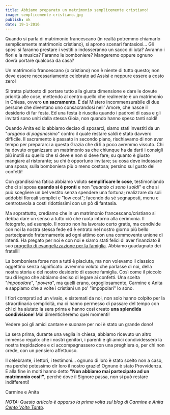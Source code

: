 ```yaml
---
title: Abbiamo preparato un matrimonio semplicemente cristiano!
image: semplicemente-cristiano.jpg
publish: ok
date: 19-1-2016
---
```

Quando si parla di matrimonio francescano (in realtà potremmo chiamarlo semplicemente matrimonio cristiano), si aprono scenari fantasiosi... Gli sposi si faranno prestare i vestiti o indosseranno un sacco di iuta? Avranno i fiori e la musica? Faranno le bomboniere? Mangeremo oppure ognuno dovrà portare qualcosa da casa?

Un matrimonio francescano (o cristiano) non è niente di tutto questo; non deve essere necessariamente celebrato ad Assisi e neppure essere a costo zero!

Si tratta piuttosto di portare tutto alla giusta dimensione e dare le dovute priorità alle cose, mettendo al centro quello che realmente è un matrimonio in Chiesa, ovvero **un sacramento**. È dal Mistero incommensurabile di due persone che diventano uno consacrandosi nell' Amore, che nasce il desiderio di far festa. Ed una festa è riuscita quando i padroni di casa e gli invitati sono uniti dalla stessa Gioia, non quando hanno speso tanti soldi!

Quando Anita ed io abbiamo deciso di sposarci, siamo stati investiti da un "*uragano di paganesimo*" contro il quale restare saldi è stato davvero difficile. Il sacramento è passato in secondo piano, rischiavamo di non aver tempo per prepararci a questa Grazia che di lì a poco avremmo vissuto.
Chi ha dovuto organizzare un matrimonio sa che chiunque ha da darti i consigli più inutili su quello che si deve e non si deve fare; su quanto è giusto mangiare al ristorante; su chi è opportuno invitare; su cosa deve indossare una sposa; sulla bomboniera più o meno costosa; persino sul gusto dei confetti!

Con grandissima fatica abbiamo voluto **semplificare le cose**, testimoniando che ci si sposa **quando si è pronti** e non "*quando ci sono i soldi*" e che si può scegliere un bel vestito senza spendere una fortuna; realizzare da soli addobbi floreali semplici e "low cost"; facendo da sé segnaposti, menu e centrotavola a costi ridottissimi con un pò di fantasia.

Ma soprattutto, crediamo che in un matrimonio francescano/cristiano si debba dare un senso a tutto ciò che ruota intorno alla cerimonia. Il fotografo, ad esempio. Il nostro non ha lavorato certo gratis, ma condivide con noi la nostra stessa fede ed è entrato nel nostro giorno più bello partecipando fraternamente ad ogni attimo con una commovente unione di intenti. Ha pregato per noi e con noi e siamo stati felici di aver finanziato il suo [progetto di evangelizzazione per la famiglia](http://weddings.5p2p.it/). Abbiamo guadagnato dei fratelli!

La bomboniera forse non a tutti è piaciuta, ma non volevamo il classico oggettino senza significato: avremmo voluto che parlasse di noi, della nostra storia e del nostro desiderio di essere famiglia. Così come il piccolo tau di legno che abbiamo deciso di legare ai confetti. Una scelta "*impopolare*", "*povera*", ma quelli erano, orgogliosamente, Carmine e Anita e sappiamo che a volte i cristiani un po' "impopolari" lo sono.

I fiori comprati ad un vivaio, e sistemati da noi,  non solo hanno colpito per la straordinaria semplicità, ma ci hanno permesso di passare del tempo con chi ci ha aiutato la sera prima e hanno così creato **una splendida condivisione**! Mai dimenticheremo quei momenti!

Vedere poi gli amici cantare e suonare per noi è stato un grande dono!

La sera prima, durante una veglia in chiesa, abbiamo ricevuto un altro immenso regalo: che i nostri genitori, i parenti e gli amici condividessero la nostra trepidazione e ci accompagnassero con una preghiera o, per chi non crede, con un pensiero affettuoso.

Il celebrante, i lettori, i testimoni... ognuno di loro è stato scelto non a caso, ma perchè potessimo dir loro il nostro grazie! Ognuno è stato Provvidenza. E alla fine in molti hanno detto **"Non abbiamo mai partecipato ad un matrimonio così!"**, perchè dove il Signore passa, non si può restare indifferenti!

Carmine e Anita

*NOTA: Questo articolo è apparso la prima volta sul blog di Carmine e Anita [Cento Volte Tanto](http://centovoltetanto.blogspot.de/2014/09/il-matrimonio-francescanoo-se-preferite.html).*

